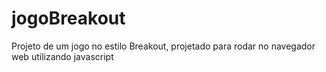 # jogoBreakout
Projeto de um jogo no estilo Breakout, projetado para rodar no navegador web utilizando javascript
